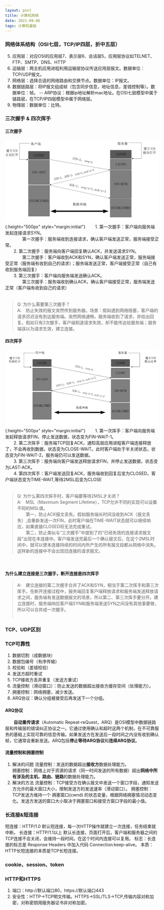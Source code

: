 ```yaml
---
layout: post
title: 计算机网络
date: 2021-09-06
tags: 计算机基础
---
```


### 网络体系结构（OSI七层，TCP/IP四层，折中五层）
5. 应用层：对应OSI的应用层7、表示层6、会话层5，应用层协议如TELNET、FTP、SMTP、DNS、HTTP
4. 运输层：两主机应用进程利用运输层协议传送应用层报文。数据单位：TCP/UDP报文。
3. 网络层：选择合适的网络路由和交换节点。数据单位：IP报文。
2. 数据链路层：将IP报文组成帧（包含同步信息，地址信息，差错控制等）。数据单位：帧。
    -- ARP协议：根据ip地址解析mac地址。在OSI七层模型中属于链路层，在TCP/IP四层模型中属于网络层。
1. 物理层：数据单位：比特。

### 三次握手 & 四次挥手
#### 三次握手
![](/images/computerNetworks/三次握手.png){:height="500px" style="margin:initial"}
　　1. 第一次握手：客户端向服务端发起连接请求SYN。<br/>
　　　　第一次握手：服务端收到连接请求，确认客户端发送正常，服务端接受正常。<br/>
　　2. 第二次握手：服务端向客户端回复确认ACK，并发送请求SYN。<br/>
　　　　第二次握手：客户端收到ACK和SYN，确认客户端发送正常，服务端接受正常（服务端有收到自己的请求）；服务端发送正常，客户端接受正常（自己有收到服务端回复）<br/>
　　3. 第三次握手：客户端向服务端发送确认ACK。<br/>
　　　　第三次握手：服务端收到确认ACK，确认客户端接受正常，服务端发送正常（客户端有收到自己的请求）<br/>
　　<br/>
>Q: 为什么需要第三次握手？<br/>
>A:　防止失效的报文突然传到服务器。场景：假如遇到网络阻塞，客户端的请求迟迟没有到达服务端。突然网络通畅，服务端收到了请求，并给出回复。假如只有2次握手，客户端知道请求失效，却不能传达给服务端；服务端误以为请求生效，建立连接。<br/>

#### 四次挥手
![](/images/computerNetworks/四次挥手.png){:height="500px" style="margin:initial"}
　　1. 第一次挥手：客户端向服务端发起释放请求FIN，停止发送数据，状态变为FIN-WAIT-1。<br/>
　　2. 第二次挥手：服务端TCP回复ACK，通知高层应用进程客户端连接释放了，不会再收到数据，状态变为CLOSE-WAIT。此时客户端处于半关闭状态，状态变为FIN-WAIT-2，服务端仍可以发送数据。<br/>
　　3. 第三次挥手：服务端向客户端发送释放请求FIN，并停止发送数据，状态变为LAST-ACK。<br/>
　　4. 第四次挥手：客户端发送回复ACK，服务端收到回复后变为CLOSED，客户端状态变为TIME-WAIT,等待2MSL后变为CLOSE<br/>
　　<br/>
>Q: 为什么第四次挥手时，客户端要等待2MSL才关闭？<br/>
>A:　MSL（Maximum Segment Lifetime），TCP允许不同的实现可以设置不同的MSL值。<br/>
>　　第一，防止ACK报文丢失。假如服务端长时间没收到ACK（报文丢失）,会重新发送一次FIN，此时客户端在TIME-WAIT状态就可以继续响应，如果直接CLOSED将无法完成重试。<br/>
>　　第二，防止类似与“三次握手”中提到了的“已经失效的连接请求报文段”出现在本连接中。客户端发送完最后一个确认报文后，在这个2MSL时间中，就可以使本连接持续的时间内所产生的所有报文段都从网络中消失。这样新的连接中不会出现旧连接的请求报文。<br/>

　　<br/>
#### 为什么建立连接是三次握手，断开连接是四次挥手
>A:　建立连接的第二次握手合并了ACK和SYN，相当于第二次挥手和第三次挥手。在断开连接过程中，服务端回复客户端释放请求和服务端发送释放请求之间，服务端有发送数据报文的场景，所以第二、第三次挥手要分开。建立连接时，服务端响应客户端SYN和服务端发送SYN之间没有其他事要做，所以可以合并成一次握手。<br/>
　　<br/>


### TCP、UDP区别

### TCP可靠性
1. 数据切割（成数据块）
2. 数据包编号（有序传输）
3. 校验和（差错校验）
4. 发送方超时重试
5. TCP接收方丢弃重复（发送方重试）
6. 流量控制（滑动窗口）：防止发送的数据超出接收方缓存空间（处理能力）。
7. 拥塞控制：网络拥塞，减少发送。
8. ARQ协议：确认分组被接受后再发送下一个分组。

#### ARQ协议
　　**自动重传请求**（Automatic Repeat-reQuest，ARQ）是OSI模型中数据链路层和传输层的错误纠正协议之⼀。它通过使⽤确认和超时这两个机制，在不可靠服务的基础上实现可靠的信息传输。如果发送⽅在发送后⼀段时间之内没有收到确认帧，它通常会重新发送。ARQ包括**停⽌等待ARQ协议**和**连续ARQ协议**。

#### 流量控制和拥塞控制
1. 解决的问题
流量控制：发送的数据超出**接收方**数据处理能力。<br/>
拥塞控制：网络上对于资源的请求（同一时间发送的所有数据）超出**网络中所有涉及的主机、路由、链路**的数据处理能力。<br/>
2. 解决的方法
流量控制：TCP接受方在确认报文中发送一个窗口字段，通知发送方允许的最大窗口大小，限制发送方的发送速率（滑动窗口）。
拥塞控制：TCP发送方维持⼀个 拥塞窗⼝(cwnd) 的状态变量，根据网络拥塞情况动态变化。发送方发送的窗口大小取决于拥塞窗口和接受方窗口字段的最小值。

### 长连接&短连接
短连接：HTTP/1.0 默认短连接，每一次HTTP操作就建立一次连接，任务结束就中断。
长连接：HTTP/1.1以上 默认长连接，页面打开后，客户端和服务器之间的TCP连接不会关闭，会维持一段时间。在这个时间内连接可以复用。
标志：长连接的标志是 Response Headers 中加入代码 Connection:keep-alive。
本质：HTTP长短连接的本质是TCP长短连接。

### cookie、session、token

### HTTP和HTTPS
1. 端口：http://默认端口80，https://默认端口443
2. 安全性：HTTP->TCP明文传输。HTTPS->SSL/TLS->TCP,传输内容对称加密，对称密钥用服务器证书非对称加密。